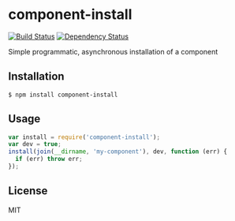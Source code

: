 # component-install
[![Build Status](https://secure.travis-ci.org/ForbesLindesay/component-install.png)](http://travis-ci.org/ForbesLindesay/component-install)
[![Dependency Status](https://gemnasium.com/ForbesLindesay/component-install.png)](https://gemnasium.com/ForbesLindesay/component-install)

Simple programmatic, asynchronous installation of a component

## Installation

    $ npm install component-install

## Usage

```javascript
var install = require('component-install');
var dev = true;
install(join(__dirname, 'my-component'), dev, function (err) {
  if (err) throw err;
});
```

## License

  MIT
